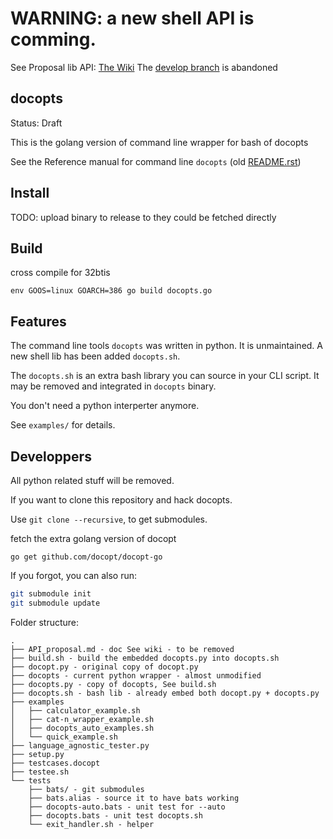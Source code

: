 # WARNING: a new shell API is comming.

See Proposal lib API: [The Wiki](https://github.com/docopt/docopts/wiki)
The [develop branch](https://github.com/docopt/docopts/tree/develop) is abandoned

## docopts

Status: Draft

This is the golang version of command line wrapper for bash of docopts

See the Reference manual for command line `docopts` (old
[README.rst](https://github.com/docopt/docopts/blob/master/old_README.rst))

## Install

TODO: upload binary to release to they could be fetched directly

## Build

cross compile for 32btis
```
env GOOS=linux GOARCH=386 go build docopts.go
```

## Features

The command line tools `docopts` was written in python. It is unmaintained.
A new shell lib has been added `docopts.sh`.

The `docopts.sh` is an extra bash library you can source in your CLI script.
It may be removed and integrated in `docopts` binary.

You don't need a python interperter anymore.

See `examples/` for details.

## Developpers

All python related stuff will be removed.

If you want to clone this repository and hack docopts.

Use `git clone --recursive`, to get submodules.

fetch the extra golang version of docopt

```
go get github.com/docopt/docopt-go
```

If you forgot, you can also run:

~~~bash
git submodule init
git submodule update
~~~

Folder structure:

~~~
.
├── API_proposal.md - doc See wiki - to be removed
├── build.sh - build the embedded docopts.py into docopts.sh
├── docopt.py - original copy of docopt.py
├── docopts - current python wrapper - almost unmodified
├── docopts.py - copy of docopts, See build.sh
├── docopts.sh - bash lib - already embed both docopt.py + docopts.py
├── examples
│   ├── calculator_example.sh
│   ├── cat-n_wrapper_example.sh
│   ├── docopts_auto_examples.sh
│   └── quick_example.sh
├── language_agnostic_tester.py
├── setup.py
├── testcases.docopt
├── testee.sh
└── tests
    ├── bats/ - git submodules
    ├── bats.alias - source it to have bats working
    ├── docopts-auto.bats - unit test for --auto
    ├── docopts.bats - unit test docopts.sh
    └── exit_handler.sh - helper
~~~
